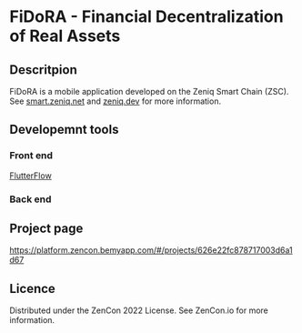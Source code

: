 # FiDoRA - Financial Decentralization of Real Assets

## Descritpion
FiDoRA is a mobile application developed on the Zeniq Smart Chain (ZSC).
See [smart.zeniq.net](https://smart.zeniq.net/) and [zeniq.dev](https://www.zeniq.dev/) for more information.

## Developemnt tools
### Front end
[FlutterFlow](https://flutterflow.io/)
### Back end


## Project page
https://platform.zencon.bemyapp.com/#/projects/626e22fc878717003d6a1d67

## Licence
Distributed under the ZenCon 2022 License. See ZenCon.io for more information.
